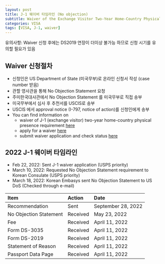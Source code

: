```yaml
---
layout: post
title: J-1 웨이버 타임라인 (No objection)
subtitle: Waiver of the Exchange Visitor Two-Year Home-Country Physical Presence Requirement
categories: VISA
tags: [VISA, J-1, waiver]
---
```


유의사항: Waiver 신청 후에는 DS2019 연장이 더이상 불가능 하므로 신청 시기를 유의할 필요가 있음
  
## Waiver 신청절차
  * 신청인은 US Department of State (미국무부)로 온라인 신청서 작성 (case number 받음)
  * 관할 영사관을 통해 No Objection Statement 요청
  * 주미한국대사관에서 No Objection Statement 를 미국무부로 직접 송부
  * 미국무부에서 심사 후 추천서를 USCIS로 송부
  * USCIS 에서 approval notice (I-797, notice of action)를 신청인에게 송부
  * You can find information on 
    * waiver of J-1 (exchange visitor) two-year home-country physical presence requirement [here](https://travel.state.gov/content/travel/en/us-visas/study/exchange/waiver-of-the-exchange-visitor.htmlPhysical)
    * apply for a waiver [here](https://travel.state.gov/content/travel/en/us-visas/study/exchange/waiver-of-the-exchange-visitor/how-to-apply-waiver.html) 
    * submit waiver application and check status [here](https://j1visawaiverrecommendation.state.gov/)

## 2022 J-1 웨이버 타임라인
  * Feb 22, 2022: Sent J-1 waiver application (USPS priority)
  * March 10, 2022: Requested No Objection Statement requirement to Korean Consulate (USPS priority)
  * March 18, 2022: Korean Embasys sent No Objection Statement to US DoS (Checked through e-mail)

| Item | Action | Date |
| :--- |:--- | :--- |
| Recommendation | Sent | September 28, 2022 |
| No Objection Statement | Received | May 23, 2022 |
| Fee | Received | April 11, 2022 |
| Form DS-3035 | Received | April 11, 2022 |
| Form DS-2019 | Received | April 11, 2022 |
| Statement of Reason | Received | April 11, 2022 |
| Passport Data Page | Received | April 11, 2022 |
